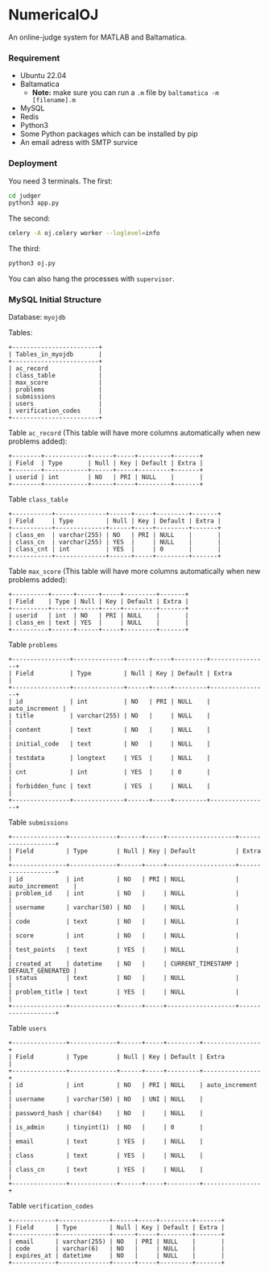 # NumericalOJ
An online-judge system for MATLAB and Baltamatica.

### Requirement

- Ubuntu 22.04
- Baltamatica
  - **Note:** make sure you can run a `.m` file by `baltamatica -m [filename].m`
- MySQL
- Redis
- Python3
- Some Python packages which can be installed by pip
- An email adress with SMTP survice

### Deployment

You need 3 terminals. The first:

```bash
cd judger
python3 app.py
```

The second:

```bash
celery -A oj.celery worker --loglevel=info
```

The third:

```bash
python3 oj.py
```

You can also hang the processes with `supervisor`.

### MySQL Initial Structure

Database: `myojdb`

Tables:
```
+------------------------+
| Tables_in_myojdb       |
+------------------------+
| ac_record              |
| class_table            |
| max_score              |
| problems               |
| submissions            |
| users                  |
| verification_codes     |
+------------------------+
```

Table `ac_record` (This table will have more columns automatically when new problems added):
```
+--------+------------+------+-----+---------+-------+
| Field  | Type       | Null | Key | Default | Extra |
+--------+------------+------+-----+---------+-------+
| userid | int        | NO   | PRI | NULL    |       |
+--------+------------+------+-----+---------+-------+
```

Table `class_table`
```
+-----------+--------------+------+-----+---------+-------+
| Field     | Type         | Null | Key | Default | Extra |
+-----------+--------------+------+-----+---------+-------+
| class_en  | varchar(255) | NO   | PRI | NULL    |       |
| class_cn  | varchar(255) | YES  |     | NULL    |       |
| class_cnt | int          | YES  |     | 0       |       |
+-----------+--------------+------+-----+---------+-------+
```

Table `max_score` (This table will have more columns automatically when new problems added):
```
+----------+------+------+-----+---------+-------+
| Field    | Type | Null | Key | Default | Extra |
+----------+------+------+-----+---------+-------+
| userid   | int  | NO   | PRI | NULL    |       |
| class_en | text | YES  |     | NULL    |       |
+----------+------+------+-----+---------+-------+
```

Table `problems`
```
+----------------+--------------+------+-----+---------+----------------+
| Field          | Type         | Null | Key | Default | Extra          |
+----------------+--------------+------+-----+---------+----------------+
| id             | int          | NO   | PRI | NULL    | auto_increment |
| title          | varchar(255) | NO   |     | NULL    |                |
| content        | text         | NO   |     | NULL    |                |
| initial_code   | text         | NO   |     | NULL    |                |
| testdata       | longtext     | YES  |     | NULL    |                |
| cnt            | int          | YES  |     | 0       |                |
| forbidden_func | text         | YES  |     | NULL    |                |
+----------------+--------------+------+-----+---------+----------------+
```

Table `submissions`
```
+---------------+-------------+------+-----+-------------------+-------------------+
| Field         | Type        | Null | Key | Default           | Extra             |
+---------------+-------------+------+-----+-------------------+-------------------+
| id            | int         | NO   | PRI | NULL              | auto_increment    |
| problem_id    | int         | NO   |     | NULL              |                   |
| username      | varchar(50) | NO   |     | NULL              |                   |
| code          | text        | NO   |     | NULL              |                   |
| score         | int         | NO   |     | NULL              |                   |
| test_points   | text        | YES  |     | NULL              |                   |
| created_at    | datetime    | NO   |     | CURRENT_TIMESTAMP | DEFAULT_GENERATED |
| status        | text        | NO   |     | NULL              |                   |
| problem_title | text        | YES  |     | NULL              |                   |
+---------------+-------------+------+-----+-------------------+-------------------+
```

Table `users`
```
+---------------+-------------+------+-----+---------+----------------+
| Field         | Type        | Null | Key | Default | Extra          |
+---------------+-------------+------+-----+---------+----------------+
| id            | int         | NO   | PRI | NULL    | auto_increment |
| username      | varchar(50) | NO   | UNI | NULL    |                |
| password_hash | char(64)    | NO   |     | NULL    |                |
| is_admin      | tinyint(1)  | NO   |     | 0       |                |
| email         | text        | YES  |     | NULL    |                |
| class         | text        | YES  |     | NULL    |                |
| class_cn      | text        | YES  |     | NULL    |                |
+---------------+-------------+------+-----+---------+----------------+
```

Table `verification_codes`
```
+------------+--------------+------+-----+---------+-------+
| Field      | Type         | Null | Key | Default | Extra |
+------------+--------------+------+-----+---------+-------+
| email      | varchar(255) | NO   | PRI | NULL    |       |
| code       | varchar(6)   | NO   |     | NULL    |       |
| expires_at | datetime     | NO   |     | NULL    |       |
+------------+--------------+------+-----+---------+-------+
```
